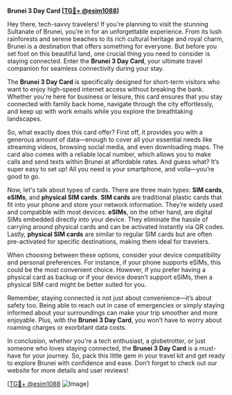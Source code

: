 **Brunei 3 Day Card [[TG💪+ @esim1088](https://t.me/s/esim1088)]**

Hey there, tech-savvy travelers! If you're planning to visit the stunning Sultanate of Brunei, you’re in for an unforgettable experience. From its lush rainforests and serene beaches to its rich cultural heritage and royal charm, Brunei is a destination that offers something for everyone. But before you set foot on this beautiful land, one crucial thing you need to consider is staying connected. Enter the **Brunei 3 Day Card**, your ultimate travel companion for seamless connectivity during your stay.

The **Brunei 3 Day Card** is specifically designed for short-term visitors who want to enjoy high-speed internet access without breaking the bank. Whether you're here for business or leisure, this card ensures that you stay connected with family back home, navigate through the city effortlessly, and keep up with work emails while you explore the breathtaking landscapes. 

So, what exactly does this card offer? First off, it provides you with a generous amount of data—enough to cover all your essential needs like streaming videos, browsing social media, and even downloading maps. The card also comes with a reliable local number, which allows you to make calls and send texts within Brunei at affordable rates. And guess what? It’s super easy to set up! All you need is your smartphone, and voila—you’re good to go.

Now, let's talk about types of cards. There are three main types: **SIM cards**, **eSIMs**, and **physical SIM cards**. **SIM cards** are traditional plastic cards that fit into your phone and store your network information. They’re widely used and compatible with most devices. **eSIMs**, on the other hand, are digital SIMs embedded directly into your device. They eliminate the hassle of carrying around physical cards and can be activated instantly via QR codes. Lastly, **physical SIM cards** are similar to regular SIM cards but are often pre-activated for specific destinations, making them ideal for travelers.

When choosing between these options, consider your device compatibility and personal preferences. For instance, if your phone supports eSIMs, this could be the most convenient choice. However, if you prefer having a physical card as backup or if your device doesn’t support eSIMs, then a physical SIM card might be better suited for you.

Remember, staying connected is not just about convenience—it’s about safety too. Being able to reach out in case of emergencies or simply staying informed about your surroundings can make your trip smoother and more enjoyable. Plus, with the **Brunei 3 Day Card**, you won’t have to worry about roaming charges or exorbitant data costs.

In conclusion, whether you're a tech enthusiast, a globetrotter, or just someone who loves staying connected, the **Brunei 3 Day Card** is a must-have for your journey. So, pack this little gem in your travel kit and get ready to explore Brunei with confidence and ease. Don’t forget to check out our website for more details and user reviews!

[[TG💪+ @esim1088](https://t.me/s/esim1088) ![Image](https://i.postimg.cc/Y0z9fWf4/image.png)]